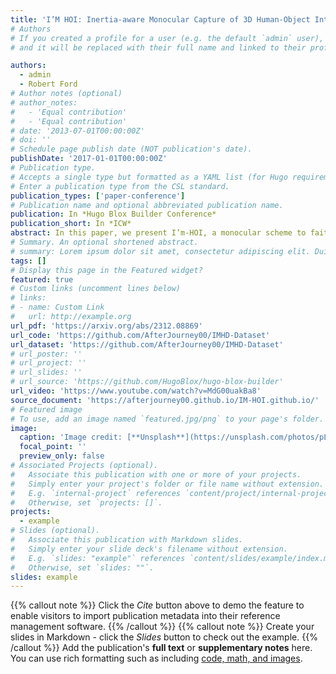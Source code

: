 ```yaml
---
title: 'I’M HOI: Inertia-aware Monocular Capture of 3D Human-Object Interactions'
# Authors
# If you created a profile for a user (e.g. the default `admin` user), write the username (folder name) here
# and it will be replaced with their full name and linked to their profile.

authors:
  - admin
  - Robert Ford
# Author notes (optional)
# author_notes:
#   - 'Equal contribution'
#   - 'Equal contribution'
# date: '2013-07-01T00:00:00Z'
# doi: ''
# Schedule page publish date (NOT publication's date).
publishDate: '2017-01-01T00:00:00Z'
# Publication type.
# Accepts a single type but formatted as a YAML list (for Hugo requirements).
# Enter a publication type from the CSL standard.
publication_types: ['paper-conference']
# Publication name and optional abbreviated publication name.
publication: In *Hugo Blox Builder Conference*
publication_short: In *ICW*
abstract: In this paper, we present I’m-HOI, a monocular scheme to faithfully capture the 3D motions of both the human and object in a novel setting, using a minimal amount of RGB camera and object-mounted Inertial Measurement Unit (IMU).
# Summary. An optional shortened abstract.
# summary: Lorem ipsum dolor sit amet, consectetur adipiscing elit. Duis posuere tellus ac convallis placerat. Proin tincidunt magna sed ex sollicitudin condimentum.
tags: []
# Display this page in the Featured widget?
featured: true
# Custom links (uncomment lines below)
# links:
# - name: Custom Link
#   url: http://example.org
url_pdf: 'https://arxiv.org/abs/2312.08869'
url_code: 'https://github.com/AfterJourney00/IMHD-Dataset'
url_dataset: 'https://github.com/AfterJourney00/IMHD-Dataset'
# url_poster: ''
# url_project: ''
# url_slides: ''
# url_source: 'https://github.com/HugoBlox/hugo-blox-builder'
url_video: 'https://www.youtube.com/watch?v=MdG00uakBa8'
source_document: 'https://afterjourney00.github.io/IM-HOI.github.io/'
# Featured image
# To use, add an image named `featured.jpg/png` to your page's folder.
image:
  caption: 'Image credit: [**Unsplash**](https://unsplash.com/photos/pLCdAaMFLTE)'
  focal_point: ''
  preview_only: false
# Associated Projects (optional).
#   Associate this publication with one or more of your projects.
#   Simply enter your project's folder or file name without extension.
#   E.g. `internal-project` references `content/project/internal-project/index.md`.
#   Otherwise, set `projects: []`.
projects:
  - example
# Slides (optional).
#   Associate this publication with Markdown slides.
#   Simply enter your slide deck's filename without extension.
#   E.g. `slides: "example"` references `content/slides/example/index.md`.
#   Otherwise, set `slides: ""`.
slides: example
---
```

{{% callout note %}}
Click the _Cite_ button above to demo the feature to enable visitors to import publication metadata into their reference management software.
{{% /callout %}}
{{% callout note %}}
Create your slides in Markdown - click the _Slides_ button to check out the example.
{{% /callout %}}
Add the publication's **full text** or **supplementary notes** here. You can use rich formatting such as including [code, math, and images](https://docs.hugoblox.com/content/writing-markdown-latex/).